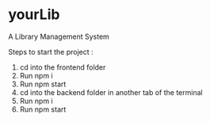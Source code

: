 # yourLib
A Library Management System

Steps to start the project :
1. cd into the frontend folder
2. Run npm i
3.  Run npm start
4.  cd into the backend folder in another tab of the terminal
5.  Run npm i
6.  Run npm start 
